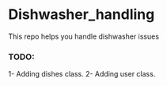 # Dishwasher_handling
This repo helps you handle dishwasher issues

### TODO:
1- Adding dishes class.
2- Adding user class.

